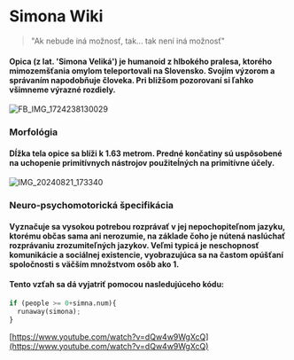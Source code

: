 # Simona Wiki
> "Ak nebude iná možnosť, tak... tak není iná možnosť"


#### Opica (z lat. 'Simona Veliká') je humanoid z hlbokého pralesa, ktorého mimozemšťania omylom teleportovali na Slovensko. Svojím výzorom a správaním napodobňuje človeka. Pri bližšom pozorovaní si ľahko všimneme výrazné rozdiely.
![FB_IMG_1724238130029](https://github.com/user-attachments/assets/8572bb81-1c7b-411d-8895-2c65532de4e4)

### Morfológia
#### Dĺžka tela opice sa blíži k 1.63 metrom. Predné končatiny sú uspôsobené na uchopenie primitívnych nástrojov použiteĺných na primitívne účely.
![IMG_20240821_173340](https://github.com/user-attachments/assets/ed5d14a3-2d33-4bab-8f26-40f3583af5ea)

### Neuro-psychomotorická špecifikácia
#### Vyznačuje sa vysokou potrebou rozprávať v jej nepochopiteľnom jazyku, ktorému občas sama ani nerozumie, na základe čoho je nútená naslúchať rozprávaniu zrozumiteľných jazykov. Veľmi typicá je neschopnosť komunikácie a sociálnej existencie, vyobrazujúca sa na častom opúšťaní spoločnosti s väčším množstvom osôb ako 1.

#### Tento vzťah sa dá vyjatriť pomocou nasledujúceho kódu:
```python
if (people >= 0+simna.num){
  runaway(simona);
}
```


[https://www.youtube.com/watch?v=dQw4w9WgXcQ](https://www.youtube.com/watch?v=dQw4w9WgXcQ)
